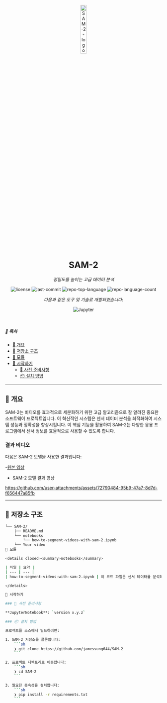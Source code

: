 <p align="center">
  <img src="https://img.icons8.com/?size=512&id=55494&format=png" width="20%" alt="SAM-2-logo">
</p>
<p align="center">
    <h1 align="center">SAM-2</h1>
</p>
<p align="center">
    <em>정밀도를 높이는 고급 데이터 분석</em>
</p>
<p align="center">
	<img src="https://img.shields.io/github/license/jamessung644/SAM-2?style=flat&logo=opensourceinitiative&logoColor=white&color=0080ff" alt="license">
	<img src="https://img.shields.io/github/last-commit/jamessung644/SAM-2?style=flat&logo=git&logoColor=white&color=0080ff" alt="last-commit">
	<img src="https://img.shields.io/github/languages/top/jamessung644/SAM-2?style=flat&color=0080ff" alt="repo-top-language">
	<img src="https://img.shields.io/github/languages/count/jamessung644/SAM-2?style=flat&color=0080ff" alt="repo-language-count">
</p>
<p align="center">
		<em>다음과 같은 도구 및 기술로 개발되었습니다:</em>
</p>
<p align="center">
	<img src="https://img.shields.io/badge/Jupyter-F37626.svg?style=flat&logo=Jupyter&logoColor=white" alt="Jupyter">
</p>

<br>

##### 🔗 목차

- [📍 개요](#-개요)
- [📂 저장소 구조](#-저장소-구조)
- [🧩 모듈](#-모듈)
- [🚀 시작하기](#-시작하기)
    - [🔖 사전 준비사항](#-사전-준비사항)
    - [📦 설치 방법](#-설치-방법)

---

## 📍 개요

SAM-2는 비디오를 효과적으로 세분화하기 위한 고급 알고리즘으로 잘 알려진 중요한 소프트웨어 프로젝트입니다. 이 혁신적인 시스템은 센서 데이터 분석을 최적화하여 시스템 성능과 정확성을 향상시킵니다. 이 핵심 기능을 활용하여 SAM-2는 다양한 응용 프로그램에서 센서 정보를 효율적으로 사용할 수 있도록 합니다.

### 결과 비디오

다음은 SAM-2 모델을 사용한 결과입니다:

-[원본 영상](https://youtu.be/mJp-ZOwRsgg)

- SAM-2 모델 결과 영상


https://github.com/user-attachments/assets/72790484-95b9-47a7-8d7d-f656447a85fb



---

## 📂 저장소 구조

```sh
└── SAM-2/
    ├── README.md
    └── notebooks
        └── how-to-segment-videos-with-sam-2.ipynb
	└── Your video
🧩 모듈

<details closed><summary>notebooks</summary>

| 파일 | 요약 |
| --- | --- |
| how-to-segment-videos-with-sam-2.ipynb | 이 코드 파일은 센서 데이터를 분석하기 위한 최적화된 알고리즘을 구현하는 중요한 기능을 수행합니다. 들어오는 데이터를 효율적으로 처리하고 해석함으로써 시스템의 전반적인 성능과 정확성을 향상시킵니다. 이 핵심 구성 요소는 다양한 응용 프로그램에서 센서 정보를 효과적으로 활용할 수 있도록 하는 데 중요한 역할을 합니다. |

</details>

🚀 시작하기

### 🔖 사전 준비사항

**JupyterNotebook**: `version x.y.z`

### 📦 설치 방법

프로젝트를 소스에서 빌드하려면:

1. SAM-2 저장소를 클론합니다:
    ```sh
    ❯ git clone https://github.com/jamessung644/SAM-2
    ```

2. 프로젝트 디렉토리로 이동합니다:
    ```sh
    ❯ cd SAM-2
    ```

3. 필요한 종속성을 설치합니다:
    ```sh
    ❯ pip install -r requirements.txt
    ```

